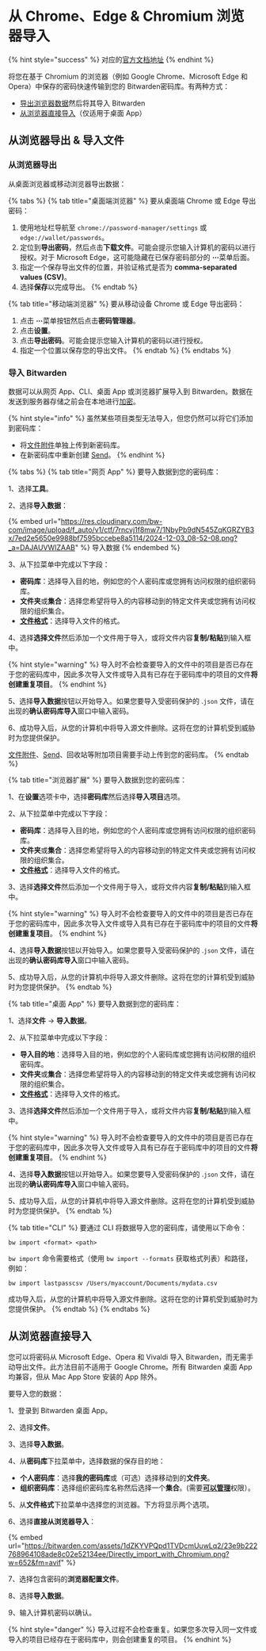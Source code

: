 # 从 Chrome、Edge & Chromium 浏览器导入

{% hint style="success" %}
对应的[官方文档地址](https://bitwarden.com/help/import-from-chrome/)
{% endhint %}

将您在基于 Chromium 的浏览器（例如 Google Chrome、Microsoft Edge 和 Opera）中保存的密码快速传输到您的 Bitwarden密码库。有两种方式：

* [导出浏览器数据](import-data-from-chrome.md#export-from-your-browser)然后将其导入 Bitwarden
* [从浏览器直接导入](import-data-from-chrome.md#import-directly-from-browser)（仅适用于桌面 App）

## 从浏览器导出 & 导入文件 <a href="#export-and-import-a-file-from-your-browser" id="export-and-import-a-file-from-your-browser"></a>

### 从浏览器导出 <a href="#export-from-your-browser" id="export-from-your-browser"></a>

从桌面浏览器或移动浏览器导出数据：

{% tabs %}
{% tab title="桌面端浏览器" %}
要从桌面端 Chrome 或 Edge 导出密码：

1. 使用地址栏导航至 `chrome://password-manager/settings` 或 `edge://wallet/passwords`。
2. 定位到**导出密码**，然后点击**下载文件**。可能会提示您输入计算机的密码以进行授权。对于 Microsoft Edge，这可能隐藏在已保存密码部分的 **⋯**&#x83DC;单后面。
3. 指定一个保存导出文件的位置，并验证格式是否为 **comma-separated values (CSV)**。
4. 选择**保存**以完成导出。
{% endtab %}

{% tab title="移动端浏览器" %}
要从移动设备 Chrome 或 Edge 导出密码：

1. 点击 **⋯**&#x83DC;单按钮然后点击**密码管理器**。
2. 点击**设置**。
3. 点击**导出密码**。可能会提示您输入计算机的密码以进行授权。
4. 指定一个位置以保存您的导出文件。
{% endtab %}
{% endtabs %}

### 导入 Bitwarden <a href="#import-to-bitwarden" id="import-to-bitwarden"></a>

数据可以从网页 App、CLI、桌面 App 或浏览器扩展导入到 Bitwarden。数据在发送到服务器存储之前会在本地进行[加密](../../../security/encryption/encryption-protocols.md)。

{% hint style="info" %}
虽然某些项目类型无法导入，但您仍然可以将它们添加到密码库：

* 将[文件附件](../../../your-vault/file-attachments.md)单独上传到新密码库。
* 在新密码库中重新创建 [Send](../../../bitwarden-send/about-send.md)。
{% endhint %}

{% tabs %}
{% tab title="网页 App" %}
要导入数据到您的密码库：

1、选择**工具**。

2、选择**导入数据**：

{% embed url="https://res.cloudinary.com/bw-com/image/upload/f_auto/v1/ctf/7rncvj1f8mw7/1NbyPb9dN545ZqKGRZYB3x/7ed2e5650e9988bf7595bccebe8a5114/2024-12-03_08-52-08.png?_a=DAJAUVWIZAAB" %}
导入数据
{% endembed %}

3、从下拉菜单中完成以下字段：

* **密码库**：选择导入目的地，例如您的个人密码库或您拥有访问权限的组织密码库。
* **文件夹**或**集合**：选择您希望将导入的内容移动到的特定文件夹或您拥有访问权限的组织集合。
* [**文件格式**](../../../import-export/import-and-export-faqs.md#q-what-file-formats-does-bitwarden-support-for-import)：选择导入文件的格式。

4、选择**选择文件**然后添加一个文件用于导入，或将文件内容**复制/粘贴**到输入框中。

{% hint style="warning" %}
导入时不会检查要导入的文件中的项目是否已存在于您的密码库中，因此多次导入文件或导入具有已存在于密码库中的项目的文件**将创建重复项目**。
{% endhint %}

5、选择**导入数据**按钮以开始导入。如果您要导入受密码保护的 .`json` 文件，请在出现的**确认密码库导入**窗口中输入密码。

6、成功导入后，从您的计算机中将导入源文件删除。这将在您的计算机受到威胁时为您提供保护。

[文件附件](../../../your-vault/file-attachments.md)、[Send](../../../bitwarden-send/about-send.md)、回收站等附加项目需要手动上传到您的密码库。
{% endtab %}

{% tab title="浏览器扩展" %}
要导入数据到您的密码库：

1、在**设置**选项卡中，选择**密码库**然后选择**导入项目**选项。

2、从下拉菜单中完成以下字段：

* **密码库**：选择导入目的地，例如您的个人密码库或您拥有访问权限的组织密码库。
* **文件夹**或**集合**：选择您希望将导入的内容移动到的特定文件夹或您拥有访问权限的组织集合。
* [**文件格式**](../../../import-export/import-and-export-faqs.md#q-what-file-formats-does-bitwarden-support-for-import)：选择导入文件的格式。

3、选择**选择文件**然后添加一个文件用于导入，或将文件内容**复制/粘贴**到输入框中。

{% hint style="warning" %}
导入时不会检查要导入的文件中的项目是否已存在于您的密码库中，因此多次导入文件或导入具有已存在于密码库中的项目的文件**将创建重复项目**。
{% endhint %}

4、选择**导入数据**按钮以开始导入。如果您要导入受密码保护的 .`json` 文件，请在出现的**确认密码库导入**窗口中输入密码。

5、成功导入后，从您的计算机中将导入源文件删除。这将在您的计算机受到威胁时为您提供保护。
{% endtab %}

{% tab title="桌面 App" %}
要导入数据到您的密码库：

1、选择**文件** → **导入数据**。

2、从下拉菜单中完成以下字段：

* **导入目的地**：选择导入目的地，例如您的个人密码库或您拥有访问权限的组织密码库。
* **文件夹**或**集合**：选择您希望将导入的内容移动到的特定文件夹或您拥有访问权限的组织集合。
* [**文件格式**](../../../import-export/import-and-export-faqs.md#q-what-file-formats-does-bitwarden-support-for-import)：选择导入文件的格式。

3、选择**选择文件**然后添加一个文件用于导入，或将文件内容**复制/粘贴**到输入框中。

{% hint style="warning" %}
导入时不会检查要导入的文件中的项目是否已存在于您的密码库中，因此多次导入文件或导入具有已存在于密码库中的项目的文件**将创建重复项目**。
{% endhint %}

4、选择**导入数据**按钮以开始导入。如果您要导入受密码保护的 .`json` 文件，请在出现的**确认密码库导入**窗口中输入密码。

5、成功导入后，从您的计算机中将导入源文件删除。这将在您的计算机受到威胁时为您提供保护。
{% endtab %}

{% tab title="CLI" %}
要通过 CLI 将数据导入您的密码库，请使用以下命令：

```shell
bw import <format> <path>
```

`bw import` 命令需要格式（使用 `bw import --formats` 获取格式列表）和路径，例如：

```shell
bw import lastpasscsv /Users/myaccount/Documents/mydata.csv
```

成功导入后，从您的计算机中将导入源文件删除。这将在您的计算机受到威胁时为您提供保护。
{% endtab %}
{% endtabs %}

## 从浏览器直接导入 <a href="#import-directly-from-browser" id="import-directly-from-browser"></a>

您可以将密码从 Microsoft Edge、Opera 和 Vivaldi 导入 Bitwarden，而无需手动导出文件。此方法目前不适用于 Google Chrome。所有 Bitwarden 桌面 App 均兼容，但从 Mac App Store 安装的 App 除外。

要导入您的数据：

1、登录到 Bitwarden 桌面 App。

2、选择**文件**。

3、选择**导入数据**。

4、从**密码库**下拉菜单中，选择数据的保存目的地：

* **个人密码库**：选择**我的密码库**或（可选）选择移动到的**文件夹**。
* **组织密码库**：选择组织密码库名称然后选择一个**集合**。(需要[**可以管理**](../../../admin-console/manage-shared-items/collections/about-collections.md#collections-permissions)权限）。

5、从**文件格式**下拉菜单中选择您的浏览器。下方将显示两个选项。

6、选择**直接从浏览器导入**：

{% embed url="https://bitwarden.com/assets/1dZKYVPQpd1TVDcmUuwLq2/23e9b222768964108ade8c02e52134ee/Directly_import_with_Chromium.png?w=652&fm=avif" %}

7、选择包含密码的**浏览器配置文件**。

8、选择**导入数据**。

9、输入计算机密码以确认。

{% hint style="danger" %}
导入过程不会检查重复。如果您多次导入同一文件或导入的项目已经存在于密码库中，则会创建重复的项目。
{% endhint %}
